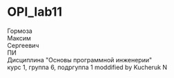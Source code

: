 # OPI_lab11
Гормоза <br>
Максим <br>
Сергеевич <br>
ПИ <br>
Дисциплина "Основы программной инженерии" <br>
курс 1, группа 6, подргуппа 1 
moddified by Kucheruk N
